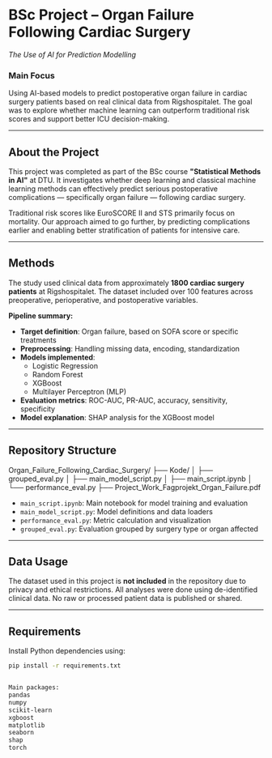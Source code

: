 # BSc Project – Organ Failure Following Cardiac Surgery  
*The Use of AI for Prediction Modelling*

### Main Focus  
Using AI-based models to predict postoperative organ failure in cardiac surgery patients based on real clinical data from Rigshospitalet. The goal was to explore whether machine learning can outperform traditional risk scores and support better ICU decision-making.

---

## About the Project

This project was completed as part of the BSc course **"Statistical Methods in AI"** at DTU. It investigates whether deep learning and classical machine learning methods can effectively predict serious postoperative complications — specifically organ failure — following cardiac surgery.

Traditional risk scores like EuroSCORE II and STS primarily focus on mortality. Our approach aimed to go further, by predicting complications earlier and enabling better stratification of patients for intensive care.

---

## Methods

The study used clinical data from approximately **1800 cardiac surgery patients** at Rigshospitalet. The dataset included over 100 features across preoperative, perioperative, and postoperative variables.

**Pipeline summary:**
- **Target definition**: Organ failure, based on SOFA score or specific treatments
- **Preprocessing**: Handling missing data, encoding, standardization
- **Models implemented**:
  - Logistic Regression  
  - Random Forest  
  - XGBoost  
  - Multilayer Perceptron (MLP)
- **Evaluation metrics**: ROC-AUC, PR-AUC, accuracy, sensitivity, specificity
- **Model explanation**: SHAP analysis for the XGBoost model

---

## Repository Structure


Organ_Failure_Following_Cardiac_Surgery/
├── Kode/
│ ├── grouped_eval.py
│ ├── main_model_script.py
│ ├── main_script.ipynb
│ └── performance_eval.py
├── Project_Work_Fagprojekt_Organ_Failure.pdf



- `main_script.ipynb`: Main notebook for model training and evaluation  
- `main_model_script.py`: Model definitions and data loaders  
- `performance_eval.py`: Metric calculation and visualization  
- `grouped_eval.py`: Evaluation grouped by surgery type or organ affected

---

## Data Usage

The dataset used in this project is **not included** in the repository due to privacy and ethical restrictions. All analyses were done using de-identified clinical data. No raw or processed patient data is published or shared.

---

## Requirements

Install Python dependencies using:

```bash
pip install -r requirements.txt


Main packages:
pandas
numpy
scikit-learn
xgboost
matplotlib
seaborn
shap
torch
